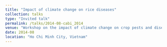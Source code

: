 ```yaml
---
title: "Impact of climate change on rice diseases"
collection: talks
type: "Invited talk"
permalink: /talks/2014-08-cabi_2014
venue: "Workshop on the impact of climate change on crop pests and diseases, and adaptation strategies for the Greater Mekong Sub – Region (GMS)"
date: 2014-08
location: "Ho Chi Minh City, Vietnam"
---
```

